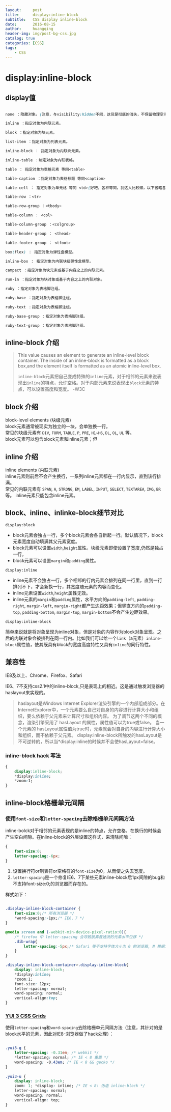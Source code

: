 ```yaml
---
layout:     post
title:      display:inline-block
subtitle:   CSS display inline-block
date:       2016-08-15
author:     huangqing
header-img: img/post-bg-css.jpg
catalog: true
categories: [CSS]
tags:
    - CSS
---
```



# display:inline-block

## display值

~~~css

none ：隐藏对象。(注意，与visibility:hidden不同，这货是彻底的消失，不保留物理空间。)

inline ：指定对象为内联元素。

block ：指定对象为块元素。

list-item ：指定对象为列表元素。

inline-block ： 指定对象为内联块元素。

inline-table ：制定对象为内联表格。

table ： 指定对象为表格元素 等同<table>

table-caption ：指定对象为表格标题 等同<caption>

table-cell ： 指定对象为单元格 等同 <td>(好吧，各种等同，我这人比较懒，以下省略各种不必要的文字，大家按照表格对号入座就行)

table-row ：<tr>

table-row-group ：<tbody>

table-column ： <col>

table-column-group ：<colgroup>

table-header-group ： <thead>

table-footer-group ： <tfoot>

box(flex) ： 指定对象为弹性盒模型。

inline-box ： 指定对象为内联块级弹性盒模型。

campact ：指定对象为块元素或基于内容之上的内联元素。

run-in ：指定对象为块对象或基于内容之上的内联对象。

ruby ：指定对象为表格脚注组。

ruby-base ：指定对象为表格脚注组。

ruby-text ：指定对象为表格脚注组。

ruby-base-group ：指定对象为表格脚注组。

ruby-text-group ：指定对象为表格脚注组。
~~~

## inline-block 介绍

>This value causes an element to generate an inline-level block container. 
>The inside of an inline-block is formatted as a block box,and the element itself is formatted as an atomic inline-level box.
>
>`inline-block`元素把自己变成特殊的`inline`元素，对于相邻的元素来说表现出`inline`的特点，允许空格。对于内部元素来说表现出`block`元素的特点，可以设置高度和宽度。
>-W3C

## block 介绍 

block-level elements (块级元素)   
block元素通常被现实为独立的一块，会单独换一行。   
常见的块级元素有 `DIV`, `FORM`, `TABLE`, `P`, `PRE`, `H1~H6`, `DL`, `OL`, `UL` 等。  
block元素可以包含block元素和inline元素；但

## inline 介绍

inline elements (内联元素)   
inline元素则前后不会产生换行，一系列inline元素都在一行内显示，直到该行排满。   
常见的内联元素有 `SPAN`, `A`, `STRONG`, `EM`, `LABEL`, `INPUT`, `SELECT`, `TEXTAREA`, `IMG`, `BR` 等。
inline元素只能包含inline元素。

## block、inline、inlinke-block细节对比

`display:block`

+ block元素会独占一行，多个block元素会各自新起一行。默认情况下，block元素宽度自动填满其父元素宽度。
+ block元素可以设置`width`,`height`属性。块级元素即使设置了宽度,仍然是独占一行。
+ block元素可以设置`margin`和`padding`属性。

`display:inline`

+ inline元素不会独占一行，多个相邻的行内元素会排列在同一行里，直到一行排列不下，才会新换一行，其宽度随元素的内容而变化。
+ inline元素设置`width`,`height`属性无效。
+ inline元素的`margin`和`padding`属性，水平方向的`padding-left`, `padding-right`, `margin-left`, `margin-right`都产生边距效果；但竖直方向的`padding-top`, `padding-bottom`, `margin-top`, `margin-bottom`不会产生边距效果。

`display:inline-block`

简单来说就是将对象呈现为inline对象，但是对象的内容作为block对象呈现。之后的内联对象会被排列在同一行内。比如我们可以给一个`link`（a元素）`inline-block`属性值，使其既具有block的宽度高度特性又具有`inline`的同行特性。

## 兼容性

IE8及以上、Chrome、Firefox、Safari

IE6、7不支持css2.1中的inline-block,只是表现上的相近。这是通过触发浏览器的haslayout来实现的。

>haslayout是Windows Internet Explorer渲染引擎的一个内部组成部分。在InternetExplorer中，一个元素要么自己对自身的内容进行计算大小和组织，要么依赖于父元素来计算尺寸和组织内容。
为了调节这两个不同的概念，渲染引擎采用了 hasLayout 的属性，属性值可以为true或false。
当一个元素的 hasLayout属性值为true时，元素就会对自身的内容进行计算大小和组织，而不依赖于父元素。
display:inline-block所触发的hasLayout是不可逆转的，所以当*display:inline的时候并不会使hasLayout=false。

### inline-block hack 写法

~~~css
{
    display:inline-block;
    *display:inline;
    *zoom:1;
}
~~~

## inline-block格栅单元间隔

### 使用`font-size`和`letter-spacing`去除格栅单元间隔方法

inline-bolck对于相邻的元素表现的是inline的特点，允许空格，在换行的时候会产生空白间隙。在inline-block的外层设置这样式，来清除间隙：

~~~css
{
    font-size:0;
    letter-spacing:-6px;
}
~~~

1. 设置换行符or制表符or空格符的`font-size`为0，从而使之失去宽度。
2. `letter-spacing`是一个修复IE6、7下某些元素inline-block后1px间隙的bug和不支持font-size:0;的浏览器而存在的。

样式如下：

~~~css

.display-inline-block-container {
    font-size:0;/* 所有浏览器 */
    *word-spacing:-1px;/* IE6、7 */
}

@media screen and (-webkit-min-device-pixel-ratio:0){
    /* firefox 中 letter-spacing 会导致脱离普通流的元素水平位移 */
    .dib-wrap{
        letter-spacing:-5px;/* Safari 等不支持字体大小为 0 的浏览器, N 根据父级字体调节*/
    }
}

.display-inline-block-container>.display-inline-block{
    display: inline-block;
    *display:inline;
    *zoom:1;
    font-size: 12px;
    letter-spacing: normal;
    word-spacing: normal;
    vertical-align:top;
}
~~~

### [YUI 3 CSS Grids](http://yuilibrary.com/yui/docs/cssgrids/) 

使用`letter-spacing`和`word-spacing`去除格栅单元间隔方法（注意，其针对的是block水平的元素，因此对IE8-浏览器做了hack处理）：

~~~css

.yui3-g {
    letter-spacing: -0.31em; /* webkit */
    *letter-spacing: normal; /* IE < 8 重置 */
    word-spacing: -0.43em; /* IE < 8 && gecko */
}
 
.yui3-u {
    display: inline-block;
    zoom: 1; *display: inline; /* IE < 8: 伪造 inline-block */
    letter-spacing: normal;
    word-spacing: normal;
    vertical-align: top;
}
~~~